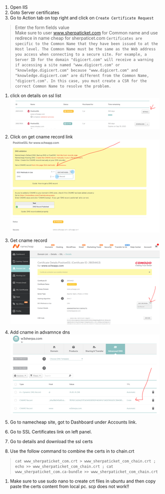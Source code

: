 1. Open IIS
1. Goto Server certificates
1. Go to Action tab on top right and click on `Create Certificate Request`
>Enter the form fields value  
Make sure to user www.sherpaticket.com for Common name and use redirece in name cheap for sherpaticet.com
`Certificates are specific to the Common Name that they have been issued to at the Host level.
The Common Name must be the same as the Web address you access when connecting to a secure site.
For example, a Server ID for the domain "digicert.com" will receive a warning if accessing a site named "www.digicert.com" or "knowledge.digicert.com" because "www.digicert.com" and "knowledge.digicert.com" are different from the Common Name, "digicert.com".
In this case, you must create a CSR for the correct Common Name to resolve the problem.
`

1. click on details on ssl list
![alt text](image.png)

1. Click on get cname record link
![alt text](image-1.png)

1. Get cname record
![alt text](image-2.png)

1. Add cname in advamnce dns
![alt text](image-3.png)


1. Go to namecheap site, got to Dashboard under Accounts link.
1. Go to SSL Certificates link on left panel.
1. Go to details and download the ssl certs
1. Use the follow command to combine the certs in to chain.crt
>`cat www_sherpaticket_com.crt > www_sherpaticket_com_chain.crt ; echo >> www_sherpaticket_com_chain.crt ; cat www_sherpaticket_com.ca-bundle >> www_sherpaticket_com_chain.crt`
1. Make sure to use sudo nano to create crt files in ubuntu and then copy paste the certs content from local pc. scp does not work!!